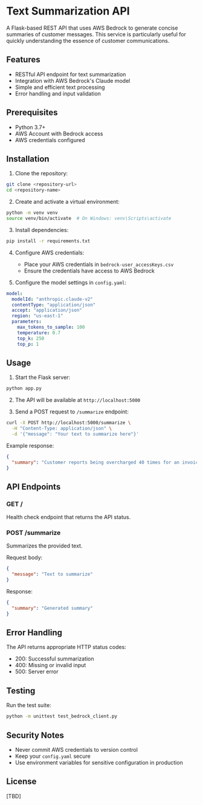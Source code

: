 # Text Summarization API

A Flask-based REST API that uses AWS Bedrock to generate concise summaries of customer messages. This service is particularly useful for quickly understanding the essence of customer communications.

## Features

- RESTful API endpoint for text summarization
- Integration with AWS Bedrock's Claude model
- Simple and efficient text processing
- Error handling and input validation

## Prerequisites

- Python 3.7+
- AWS Account with Bedrock access
- AWS credentials configured

## Installation

1. Clone the repository:
```bash
git clone <repository-url>
cd <repository-name>
```

2. Create and activate a virtual environment:
```bash
python -m venv venv
source venv/bin/activate  # On Windows: venv\Scripts\activate
```

3. Install dependencies:
```bash
pip install -r requirements.txt
```

4. Configure AWS credentials:
   - Place your AWS credentials in `bedrock-user_accessKeys.csv`
   - Ensure the credentials have access to AWS Bedrock

5. Configure the model settings in `config.yaml`:
```yaml
model:
  modelId: "anthropic.claude-v2"
  contentType: "application/json"
  accept: "application/json"
  region: "us-east-1"
  parameters:
    max_tokens_to_sample: 100
    temperature: 0.7
    top_k: 250
    top_p: 1
```

## Usage

1. Start the Flask server:
```bash
python app.py
```

2. The API will be available at `http://localhost:5000`

3. Send a POST request to `/summarize` endpoint:
```bash
curl -X POST http://localhost:5000/summarize \
  -H "Content-Type: application/json" \
  -d '{"message": "Your text to summarize here"}'
```

Example response:
```json
{
  "summary": "Customer reports being overcharged 40 times for an invoice and expresses frustration."
}
```

## API Endpoints

### GET /
Health check endpoint that returns the API status.

### POST /summarize
Summarizes the provided text.

Request body:
```json
{
  "message": "Text to summarize"
}
```

Response:
```json
{
  "summary": "Generated summary"
}
```

## Error Handling

The API returns appropriate HTTP status codes:
- 200: Successful summarization
- 400: Missing or invalid input
- 500: Server error

## Testing

Run the test suite:
```bash
python -m unittest test_bedrock_client.py
```

## Security Notes

- Never commit AWS credentials to version control
- Keep your `config.yaml` secure
- Use environment variables for sensitive configuration in production

## License

[TBD]
